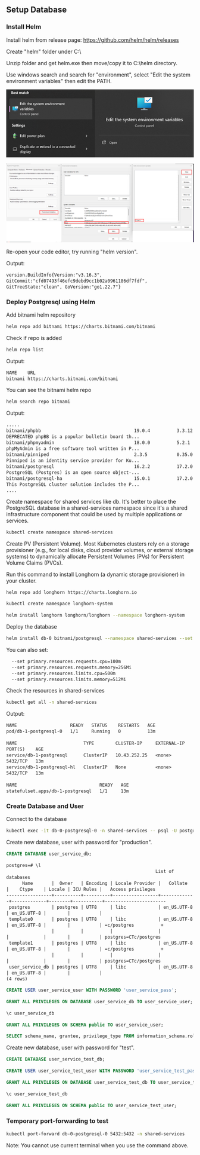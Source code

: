 ## Setup Database 

### Install Helm

Install helm from release page: https://github.com/helm/helm/releases

Create "helm" folder under C:\ 

Unzip folder and get helm.exe then move/copy it to C:\helm directory.

Use windows search and search for "environment", select "Edit the system environment variables" then edit the PATH.

![alt text](../images/win_environment_1.png)

![alt text](../images/win_environment_2.png)

Re-open your code editor, try running "helm version".

Output:
```
version.BuildInfo{Version:"v3.16.3", GitCommit:"cfd07493f46efc9debd9cc1b02a0961186df7fdf", GitTreeState:"clean", GoVersion:"go1.22.7"}
```

### Deploy Postgresql using Helm

Add bitnami helm repository

```bash
helm repo add bitnami https://charts.bitnami.com/bitnami
```

Check if repo is added 

```bash
helm repo list
```

Output:
```
NAME    URL
bitnami https://charts.bitnami.com/bitnami
```

You can see the bitnami helm repo
```bash
helm search repo bitnami
```

Output:
```
.....
bitnami/phpbb                                   19.0.4          3.3.12          DEPRECATED phpBB is a popular bulletin board th...
bitnami/phpmyadmin                              18.0.0          5.2.1           phpMyAdmin is a free software tool written in P...
bitnami/pinniped                                2.3.5           0.35.0          Pinniped is an identity service provider for Ku...
bitnami/postgresql                              16.2.2          17.2.0          PostgreSQL (Postgres) is an open source object-...
bitnami/postgresql-ha                           15.0.1          17.2.0          This PostgreSQL cluster solution includes the P...
....
```

Create namespace for shared services like db. It's better to place the PostgreSQL database in a shared-services namespace since it's a shared infrastructure component that could be used by multiple applications or services.

```bash
kubectl create namespace shared-services
```

Create PV (Persistent Volume). Most Kubernetes clusters rely on a storage provisioner (e.g., for local disks, cloud provider volumes, or external storage systems) to dynamically allocate Persistent Volumes (PVs) for Persistent Volume Claims (PVCs).

Run this command to install Longhorn (a dynamic storage provisioner) in your cluster.

```bash
helm repo add longhorn https://charts.longhorn.io
```
```bash
kubectl create namespace longhorn-system
```

```bash
helm install longhorn longhorn/longhorn --namespace longhorn-system
```

Deploy the database

```bash
helm install db-0 bitnami/postgresql --namespace shared-services --set auth.postgresPassword=pass --set primary.persistence.size=1Gi
```

You can also set: 
```
  --set primary.resources.requests.cpu=100m 
  --set primary.resources.requests.memory=256Mi
  --set primary.resources.limits.cpu=500m
  --set primary.resources.limits.memory=512Mi
```

Check the resources in shared-services

```bash
kubectl get all -n shared-services
```

Output:

```
NAME                    READY   STATUS    RESTARTS   AGE
pod/db-1-postgresql-0   1/1     Running   0          13m

NAME                         TYPE        CLUSTER-IP     EXTERNAL-IP   PORT(S)    AGE
service/db-1-postgresql      ClusterIP   10.43.252.25   <none>        5432/TCP   13m
service/db-1-postgresql-hl   ClusterIP   None           <none>        5432/TCP   13m

NAME                               READY   AGE
statefulset.apps/db-1-postgresql   1/1     13m
```

### Create Database and User

Connect to the database

```bash
kubectl exec -it db-0-postgresql-0 -n shared-services -- psql -U postgres
```

Create new database, user with password for "production".

```sql
CREATE DATABASE user_service_db;
```
```
postgres=# \l
                                                        List of databases
      Name       |  Owner   | Encoding | Locale Provider |   Collate   |    Ctype    | Locale | ICU Rules |   Access privileges   
-----------------+----------+----------+-----------------+-------------+-------------+--------+-----------+-----------------------
 postgres        | postgres | UTF8     | libc            | en_US.UTF-8 | en_US.UTF-8 |        |           |
 template0       | postgres | UTF8     | libc            | en_US.UTF-8 | en_US.UTF-8 |        |           | =c/postgres          +
                 |          |          |                 |             |             |        |           | postgres=CTc/postgres
 template1       | postgres | UTF8     | libc            | en_US.UTF-8 | en_US.UTF-8 |        |           | =c/postgres          +
                 |          |          |                 |             |             |        |           | postgres=CTc/postgres
 user_service_db | postgres | UTF8     | libc            | en_US.UTF-8 | en_US.UTF-8 |        |           |
(4 rows)
```

```sql
CREATE USER user_service_user WITH PASSWORD 'user_service_pass';
```

```sql
GRANT ALL PRIVILEGES ON DATABASE user_service_db TO user_service_user;
```

```sql
\c user_service_db
```

```sql
GRANT ALL PRIVILEGES ON SCHEMA public TO user_service_user;
```

```sql
SELECT schema_name, grantee, privilege_type FROM information_schema.role_schema_grants;
```

Create new database, user with password for "test".

```sql
CREATE DATABASE user_service_test_db;
```

```sql
CREATE USER user_service_test_user WITH PASSWORD 'user_service_test_pass';
```

```sql
GRANT ALL PRIVILEGES ON DATABASE user_service_test_db TO user_service_test_user;
```

```sql
\c user_service_test_db
```

```sql
GRANT ALL PRIVILEGES ON SCHEMA public TO user_service_test_user;
```

### Temporary port-forwarding to test
```bash
kubectl port-forward db-0-postgresql-0 5432:5432 -n shared-services
```

Note: You cannot use current terminal when you use the command above.